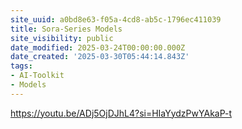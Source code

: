 ```yaml
---
site_uuid: a0bd8e63-f05a-4cd8-ab5c-1796ec411039
title: Sora-Series Models
site_visibility: public
date_modified: 2025-03-24T00:00:00.000Z
date_created: '2025-03-30T05:44:14.843Z'
tags:
- AI-Toolkit
- Models
---
```










https://youtu.be/ADj5OjDJhL4?si=HIaYydzPwYAkaP-t